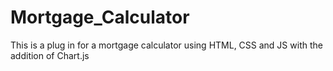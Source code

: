 # Mortgage_Calculator
This is a plug in for a mortgage calculator using HTML, CSS and JS with the addition of Chart.js
